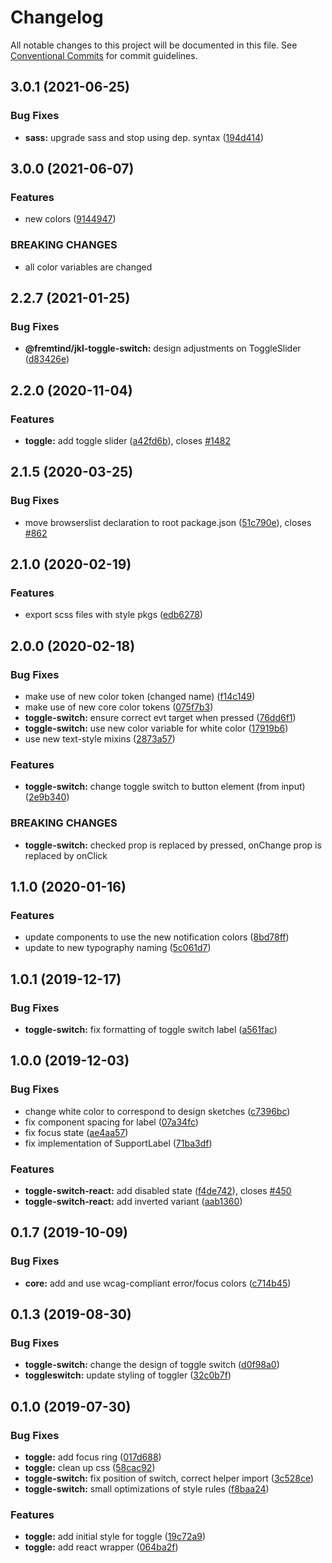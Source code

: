 # Changelog

All notable changes to this project will be documented in this file.
See [Conventional Commits](https://conventionalcommits.org) for commit guidelines.

## 3.0.1 (2021-06-25)

### Bug Fixes

-   **sass:** upgrade sass and stop using dep. syntax ([194d414](https://github.com/fremtind/jokul/commit/194d4145cbde712eb351ef6b41cefe6a47f40b5e))

## 3.0.0 (2021-06-07)

### Features

-   new colors ([9144947](https://github.com/fremtind/jokul/commit/9144947766c73fbe5eaac3372495006e3b89dec7))

### BREAKING CHANGES

-   all color variables are changed

## 2.2.7 (2021-01-25)

### Bug Fixes

-   **@fremtind/jkl-toggle-switch:** design adjustments on ToggleSlider ([d83426e](https://github.com/fremtind/jokul/commit/d83426eb23faf0c4dae0a49bf5689e7dc5fd0a64))

## 2.2.0 (2020-11-04)

### Features

-   **toggle:** add toggle slider ([a42fd6b](https://github.com/fremtind/jokul/commit/a42fd6be9b04bdafceb69153f9b25f56d71498a6)), closes [#1482](https://github.com/fremtind/jokul/issues/1482)

## 2.1.5 (2020-03-25)

### Bug Fixes

-   move browserslist declaration to root package.json ([51c790e](https://github.com/fremtind/jokul/commit/51c790ea79ca3d667871380c6bfbe85a5738920b)), closes [#862](https://github.com/fremtind/jokul/issues/862)

## 2.1.0 (2020-02-19)

### Features

-   export scss files with style pkgs ([edb6278](https://github.com/fremtind/jokul/commit/edb627838075d3d613ae78b6aae765c81067ba6a))

## 2.0.0 (2020-02-18)

### Bug Fixes

-   make use of new color token (changed name) ([f14c149](https://github.com/fremtind/jokul/commit/f14c149f779e65fe0775afde4421aef26be8ed1d))
-   make use of new core color tokens ([075f7b3](https://github.com/fremtind/jokul/commit/075f7b37920805bf780120247461d79c3d8c406e))
-   **toggle-switch:** ensure correct evt target when pressed ([76dd6f1](https://github.com/fremtind/jokul/commit/76dd6f1aa05251a062c39f61c1132b2b029e3040))
-   **toggle-switch:** use new color variable for white color ([17919b6](https://github.com/fremtind/jokul/commit/17919b6c614b576f3c9407becf92d61e148aae1e))
-   use new text-style mixins ([2873a57](https://github.com/fremtind/jokul/commit/2873a57f4570ddb87a7390a773433d26a9fde4ac))

### Features

-   **toggle-switch:** change toggle switch to button element (from input) ([2e9b340](https://github.com/fremtind/jokul/commit/2e9b3406f5bfbaa4233a3f63aa14bad017317efb))

### BREAKING CHANGES

-   **toggle-switch:** checked prop is replaced by pressed, onChange prop is replaced by onClick

## 1.1.0 (2020-01-16)

### Features

-   update components to use the new notification colors ([8bd78ff](https://github.com/fremtind/jokul/commit/8bd78ff371cf382c1c7fabfe1deab5e199e5750a))
-   update to new typography naming ([5c061d7](https://github.com/fremtind/jokul/commit/5c061d7b52529f83a16cf944db240984b67f5229))

## 1.0.1 (2019-12-17)

### Bug Fixes

-   **toggle-switch:** fix formatting of toggle switch label ([a561fac](https://github.com/fremtind/jokul/commit/a561fac49abcd3b00e16cbddce41237ebeb63f1d))

## 1.0.0 (2019-12-03)

### Bug Fixes

-   change white color to correspond to design sketches ([c7396bc](https://github.com/fremtind/jokul/commit/c7396bccc4ff138871c9e92a3d5d34988677fb3b))
-   fix component spacing for label ([07a34fc](https://github.com/fremtind/jokul/commit/07a34fc75be40054aa2cd1e0e61638f802bae2e5))
-   fix focus state ([ae4aa57](https://github.com/fremtind/jokul/commit/ae4aa5781cd751f3cc3cd00287a834a6986c5352))
-   fix implementation of SupportLabel ([71ba3df](https://github.com/fremtind/jokul/commit/71ba3dfb1b49e2d59c96323ad71bc54d75e0e126))

### Features

-   **toggle-switch-react:** add disabled state ([f4de742](https://github.com/fremtind/jokul/commit/f4de7420d298e4b88e6f47c2a03b5d9e43837e77)), closes [#450](https://github.com/fremtind/jokul/issues/450)
-   **toggle-switch-react:** add inverted variant ([aab1360](https://github.com/fremtind/jokul/commit/aab13606bf763d72bb6a79057068276c6099a878))

## 0.1.7 (2019-10-09)

### Bug Fixes

-   **core:** add and use wcag-compliant error/focus colors ([c714b45](https://github.com/fremtind/jokul/commit/c714b45))

## 0.1.3 (2019-08-30)

### Bug Fixes

-   **toggle-switch:** change the design of toggle switch ([d0f98a0](https://github.com/fremtind/jokul/commit/d0f98a0))
-   **toggleswitch:** update styling of toggler ([32c0b7f](https://github.com/fremtind/jokul/commit/32c0b7f))

## 0.1.0 (2019-07-30)

### Bug Fixes

-   **toggle:** add focus ring ([017d688](https://github.com/fremtind/jokul/commit/017d688))
-   **toggle:** clean up css ([58cac92](https://github.com/fremtind/jokul/commit/58cac92))
-   **toggle-switch:** fix position of switch, correct helper import ([3c528ce](https://github.com/fremtind/jokul/commit/3c528ce))
-   **toggle-switch:** small optimizations of style rules ([f8baa24](https://github.com/fremtind/jokul/commit/f8baa24))

### Features

-   **toggle:** add initial style for toggle ([19c72a9](https://github.com/fremtind/jokul/commit/19c72a9))
-   **toggle:** add react wrapper ([064ba2f](https://github.com/fremtind/jokul/commit/064ba2f))
